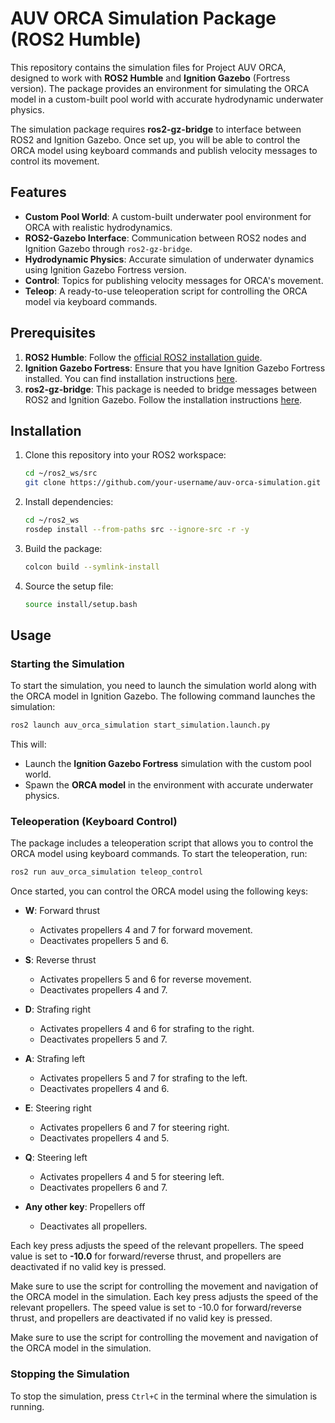 # AUV ORCA Simulation Package (ROS2 Humble)

This repository contains the simulation files for Project AUV ORCA, designed to work with **ROS2 Humble** and **Ignition Gazebo** (Fortress version). The package provides an environment for simulating the ORCA model in a custom-built pool world with accurate hydrodynamic underwater physics.

The simulation package requires **ros2-gz-bridge** to interface between ROS2 and Ignition Gazebo. Once set up, you will be able to control the ORCA model using keyboard commands and publish velocity messages to control its movement.

## Features

- **Custom Pool World**: A custom-built underwater pool environment for ORCA with realistic hydrodynamics.
- **ROS2-Gazebo Interface**: Communication between ROS2 nodes and Ignition Gazebo through `ros2-gz-bridge`.
- **Hydrodynamic Physics**: Accurate simulation of underwater dynamics using Ignition Gazebo Fortress version.
- **Control**: Topics for publishing velocity messages for ORCA's movement.
- **Teleop**: A ready-to-use teleoperation script for controlling the ORCA model via keyboard commands.

## Prerequisites

1. **ROS2 Humble**: Follow the [official ROS2 installation guide](https://docs.ros.org/en/humble/Installation.html).
2. **Ignition Gazebo Fortress**: Ensure that you have Ignition Gazebo Fortress installed. You can find installation instructions [here](https://ignitionrobotics.org/docs/fortress).
3. **ros2-gz-bridge**: This package is needed to bridge messages between ROS2 and Ignition Gazebo. Follow the installation instructions [here](https://github.com/ignitionrobotics/ros_ign).

## Installation

1. Clone this repository into your ROS2 workspace:
   ```bash
   cd ~/ros2_ws/src
   git clone https://github.com/your-username/auv-orca-simulation.git
   ```
2. Install dependencies:
   ```bash
   cd ~/ros2_ws
   rosdep install --from-paths src --ignore-src -r -y
   ```
3. Build the package:
   ```bash
   colcon build --symlink-install
   ```
4. Source the setup file:

   ```bash
   source install/setup.bash
   ```
## Usage

### Starting the Simulation

To start the simulation, you need to launch the simulation world along with the ORCA model in Ignition Gazebo. The following command launches the simulation:

```bash
ros2 launch auv_orca_simulation start_simulation.launch.py
```
This will:

- Launch the **Ignition Gazebo Fortress** simulation with the custom pool world.
- Spawn the **ORCA model** in the environment with accurate underwater physics.

### Teleoperation (Keyboard Control)

The package includes a teleoperation script that allows you to control the ORCA model using keyboard commands. To start the teleoperation, run:

```bash
ros2 run auv_orca_simulation teleop_control
```
Once started, you can control the ORCA model using the following keys:

- **W**: Forward thrust
  - Activates propellers 4 and 7 for forward movement.
  - Deactivates propellers 5 and 6.

- **S**: Reverse thrust
  - Activates propellers 5 and 6 for reverse movement.
  - Deactivates propellers 4 and 7.

- **D**: Strafing right
  - Activates propellers 4 and 6 for strafing to the right.
  - Deactivates propellers 5 and 7.

- **A**: Strafing left
  - Activates propellers 5 and 7 for strafing to the left.
  - Deactivates propellers 4 and 6.

- **E**: Steering right
  - Activates propellers 6 and 7 for steering right.
  - Deactivates propellers 4 and 5.

- **Q**: Steering left
  - Activates propellers 4 and 5 for steering left.
  - Deactivates propellers 6 and 7.

- **Any other key**: Propellers off
  - Deactivates all propellers.

Each key press adjusts the speed of the relevant propellers. The speed value is set to **-10.0** for forward/reverse thrust, and propellers are deactivated if no valid key is pressed.

Make sure to use the script for controlling the movement and navigation of the ORCA model in the simulation.
Each key press adjusts the speed of the relevant propellers. The speed value is set to -10.0 for forward/reverse thrust, and propellers are deactivated if no valid key is pressed.

Make sure to use the script for controlling the movement and navigation of the ORCA model in the simulation.


### Stopping the Simulation

To stop the simulation, press `Ctrl+C` in the terminal where the simulation is running.
